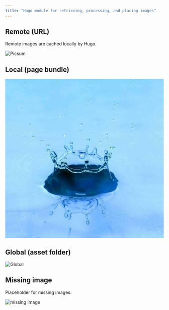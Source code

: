 ```yaml
---
title: "Hugo module for retrieving, processing, and placing images"
---
```


## Remote (URL)

Remote images are cached locally by Hugo.

![Picsum](https://picsum.photos/1200/700)

## Local (page bundle)

![Local](mulyadi-JJMoAiVl9jA-unsplash.jpg)

## Global (asset folder)

![Global](erda-estremera-eMX1aIAp9Nw-unsplash.jpg)

## Missing image

Placeholder for missing images:

![missing image](missing.jpg)
